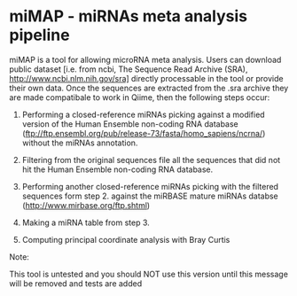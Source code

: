 miMAP - miRNAs meta analysis pipeline
==========

miMAP is a tool for allowing microRNA meta analysis. Users can download public dataset [i.e. from ncbi, The Sequence Read Archive (SRA), http://www.ncbi.nlm.nih.gov/sra] directly processable in the tool or provide their own data.
Once the sequences are extracted from the .sra archive they are made compatibale to work in Qiime, then the following steps occur:

1. Performing a closed-reference miRNAs picking against a modified version of the Human Ensemble non-coding RNA database 
  (ftp://ftp.ensembl.org/pub/release-73/fasta/homo_sapiens/ncrna/) without the miRNAs annotation.


2. Filtering from the original sequences file all the sequences that did not hit the Human Ensemble non-coding RNA database.


3. Performing another closed-reference miRNAs picking with the filtered sequences form step 2. against the miRBASE mature miRNAs databse (http://www.mirbase.org/ftp.shtml)


4. Making a miRNA table from step 3.


5. Computing principal coordinate analysis with Bray Curtis



Note:

This tool is untested and you should NOT use this version until this message will be removed and tests are added
